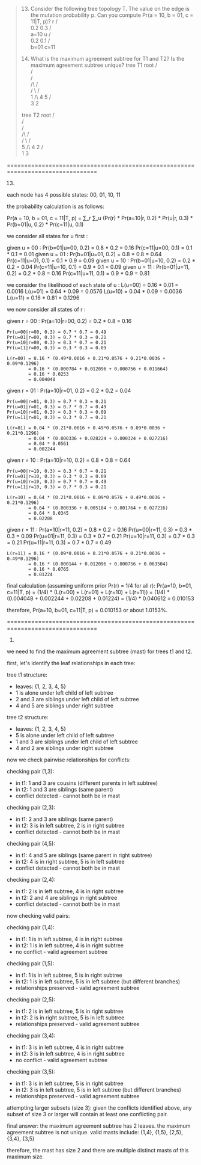 > 13. Consider the following tree topology T. The value on the edge is the
>     mutation probability p. Can you compute Pr(a = 10, b = 01, c = 11|T, p)?
>       r
>      / \
>   0.2   0.3
>    /     \
>  a=10     u
>          / \
>       0.2   0.1
>        /     \
>     b=01    c=11
>
> 1. What is the maximum agreement subtree for T1 and T2? Is the maximum
>    agreement subtree unique?
> tree T1
>          root
>         /    \
>        /      \
>       /        \
>      /\        /\
>     /  \      /  \
>    1   /\    4    5
>       /  \
>      3    2
>
> tree T2
>          root
>         /    \
>        /      \
>       /        \
>      /\        /\
>     /  \      /  \
>    5   /\    4    2
>       /  \
>      1    3

================================================================================

13.

each node has 4 possible states: 00, 01, 10, 11

the probability calculation is as follows:

Pr(a = 10, b = 01, c = 11|T, p) 
= ∑_r ∑_u (Pr(r) * Pr(a=10|r, 0.2) * Pr(u|r, 0.3) * Pr(b=01|u, 0.2) * Pr(c=11|u, 0.1)

we consider all states for u first :

given u = 00 : 
    Pr(b=01|u=00, 0.2) = 0.8 * 0.2 = 0.16
    Pr(c=11|u=00, 0.1) = 0.1 * 0.1 = 0.01
given u = 01 :
    Pr(b=01|u=01, 0.2) = 0.8 * 0.8 = 0.64
    Pr(c=11|u=01, 0.1) = 0.1 * 0.9 = 0.09
given u = 10 :
    Pr(b=01|u=10, 0.2) = 0.2 * 0.2 = 0.04
    Pr(c=11|u=10, 0.1) = 0.9 * 0.1 = 0.09
given u = 11 :
    Pr(b=01|u=11, 0.2) = 0.2 * 0.8 = 0.16
    Pr(c=11|u=11, 0.1) = 0.9 * 0.9 = 0.81


we consider the likelihood of each state of u :
    L(u=00) = 0.16 * 0.01 = 0.0016
    L(u=01) = 0.64 * 0.09 = 0.0576
    L(u=10) = 0.04 * 0.09 = 0.0036
    L(u=11) = 0.16 * 0.81 = 0.1296

we now consider all states of r :

given r = 00 :
    Pr(a=10|r=00, 0.2) = 0.2 * 0.8 = 0.16
    
    Pr(u=00|r=00, 0.3) = 0.7 * 0.7 = 0.49
    Pr(u=01|r=00, 0.3) = 0.7 * 0.3 = 0.21
    Pr(u=10|r=00, 0.3) = 0.3 * 0.7 = 0.21
    Pr(u=11|r=00, 0.3) = 0.3 * 0.3 = 0.09
    
    L(r=00) = 0.16 * (0.49*0.0016 + 0.21*0.0576 + 0.21*0.0036 + 0.09*0.1296)
            = 0.16 * (0.000784 + 0.012096 + 0.000756 + 0.011664)
            = 0.16 * 0.0253
            = 0.004048

given r = 01 :
    Pr(a=10|r=01, 0.2) = 0.2 * 0.2 = 0.04

    Pr(u=00|r=01, 0.3) = 0.7 * 0.3 = 0.21
    Pr(u=01|r=01, 0.3) = 0.7 * 0.7 = 0.49
    Pr(u=10|r=01, 0.3) = 0.3 * 0.3 = 0.09
    Pr(u=11|r=01, 0.3) = 0.3 * 0.7 = 0.21
    
    L(r=01) = 0.04 * (0.21*0.0016 + 0.49*0.0576 + 0.09*0.0036 + 0.21*0.1296)
            = 0.04 * (0.000336 + 0.028224 + 0.000324 + 0.027216)
            = 0.04 * 0.0561
            = 0.002244

given r = 10 :
    Pr(a=10|r=10, 0.2) = 0.8 * 0.8 = 0.64

    Pr(u=00|r=10, 0.3) = 0.3 * 0.7 = 0.21
    Pr(u=01|r=10, 0.3) = 0.3 * 0.3 = 0.09
    Pr(u=10|r=10, 0.3) = 0.7 * 0.7 = 0.49
    Pr(u=11|r=10, 0.3) = 0.7 * 0.3 = 0.21
    
    L(r=10) = 0.64 * (0.21*0.0016 + 0.09*0.0576 + 0.49*0.0036 + 0.21*0.1296)
            = 0.64 * (0.000336 + 0.005184 + 0.001764 + 0.027216)
            = 0.64 * 0.0345
            = 0.02208

given r = 11 :
    Pr(a=10|r=11, 0.2) = 0.8 * 0.2 = 0.16
    Pr(u=00|r=11, 0.3) = 0.3 * 0.3 = 0.09
    Pr(u=01|r=11, 0.3) = 0.3 * 0.7 = 0.21
    Pr(u=10|r=11, 0.3) = 0.7 * 0.3 = 0.21
    Pr(u=11|r=11, 0.3) = 0.7 * 0.7 = 0.49
    
    L(r=11) = 0.16 * (0.09*0.0016 + 0.21*0.0576 + 0.21*0.0036 + 0.49*0.1296)
            = 0.16 * (0.000144 + 0.012096 + 0.000756 + 0.063504)
            = 0.16 * 0.0765
            = 0.01224

final calculation (assuming uniform prior Pr(r) = 1/4 for all r):
Pr(a=10, b=01, c=11|T, p) = (1/4) * (L(r=00) + L(r=01) + L(r=10) + L(r=11))
                          = (1/4) * (0.004048 + 0.002244 + 0.02208 + 0.01224)
                          = (1/4) * 0.040612
                          = 0.010153

therefore, Pr(a=10, b=01, c=11|T, p) = 0.010153 or about 1.0153%.

================================================================================

1. 

we need to find the maximum agreement subtree (mast) for trees t1 and t2.

first, let's identify the leaf relationships in each tree:

tree t1 structure:
- leaves: {1, 2, 3, 4, 5}
- 1 is alone under left child of left subtree
- 2 and 3 are siblings under left child of left subtree
- 4 and 5 are siblings under right subtree

tree t2 structure:
- leaves: {1, 2, 3, 4, 5}
- 5 is alone under left child of left subtree  
- 1 and 3 are siblings under left child of left subtree
- 4 and 2 are siblings under right subtree

now we check pairwise relationships for conflicts:

checking pair (1,3):
- in t1: 1 and 3 are cousins (different parents in left subtree)
- in t2: 1 and 3 are siblings (same parent)
- conflict detected - cannot both be in mast

checking pair (2,3):
- in t1: 2 and 3 are siblings (same parent)
- in t2: 3 is in left subtree, 2 is in right subtree
- conflict detected - cannot both be in mast

checking pair (4,5):
- in t1: 4 and 5 are siblings (same parent in right subtree)
- in t2: 4 is in right subtree, 5 is in left subtree
- conflict detected - cannot both be in mast

checking pair (2,4):
- in t1: 2 is in left subtree, 4 is in right subtree
- in t2: 2 and 4 are siblings in right subtree
- conflict detected - cannot both be in mast

now checking valid pairs:

checking pair (1,4):
- in t1: 1 is in left subtree, 4 is in right subtree
- in t2: 1 is in left subtree, 4 is in right subtree
- no conflict - valid agreement subtree

checking pair (1,5):
- in t1: 1 is in left subtree, 5 is in right subtree
- in t2: 1 is in left subtree, 5 is in left subtree (but different branches)
- relationships preserved - valid agreement subtree

checking pair (2,5):
- in t1: 2 is in left subtree, 5 is in right subtree  
- in t2: 2 is in right subtree, 5 is in left subtree
- relationships preserved - valid agreement subtree

checking pair (3,4):
- in t1: 3 is in left subtree, 4 is in right subtree
- in t2: 3 is in left subtree, 4 is in right subtree
- no conflict - valid agreement subtree

checking pair (3,5):
- in t1: 3 is in left subtree, 5 is in right subtree
- in t2: 3 is in left subtree, 5 is in left subtree (but different branches)
- relationships preserved - valid agreement subtree

attempting larger subsets (size 3):
given the conflicts identified above, any subset of size 3 or larger will
contain at least one conflicting pair.

final answer:
the maximum agreement subtree has 2 leaves.
the maximum agreement subtree is not unique.
valid masts include: {1,4}, {1,5}, {2,5}, {3,4}, {3,5}

therefore, the mast has size 2 and there are multiple distinct masts of this
maximum size.
